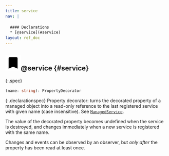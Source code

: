 ```yaml
---
title: service
nav: |

  #### Declarations
  * [@service](#service)
layout: ref_doc
---
```


## ![](/assets/icons/spec-decorator.svg)@service {#service}
{:.spec}

```typescript
(name: string): PropertyDecorator
```
{:.declarationspec}
Property decorator: turns the decorated property of a managed object into a read-only reference to the last registered service with given name (case insensitive). See [`ManagedService`](./ManagedService).


The value of the decorated property becomes undefined when the service is destroyed, and changes immediately when a new service is registered with the same name.


Changes and events can be observed by an observer, but _only after_ the property has been read at least once.


